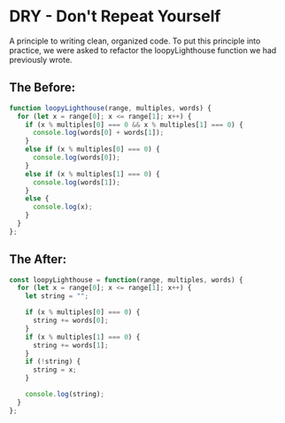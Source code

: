 # DRY - Don't Repeat Yourself

A principle to writing clean, organized code. To put this principle into practice, we were asked to refactor the loopyLighthouse function we had previously wrote.

## The Before:

```javascript 
function loopyLighthouse(range, multiples, words) {
  for (let x = range[0]; x <= range[1]; x++) {
    if (x % multiples[0] === 0 && x % multiples[1] === 0) {
      console.log(words[0] + words[1]);
    }
    else if (x % multiples[0] === 0) {
      console.log(words[0]);
    }
    else if (x % multiples[1] === 0) {
      console.log(words[1]);
    }
    else {
      console.log(x);
    }
  }
};
```

## The After:
```javascript
const loopyLighthouse = function(range, multiples, words) {
  for (let x = range[0]; x <= range[1]; x++) {
    let string = "";

    if (x % multiples[0] === 0) {
      string += words[0];
    }
    if (x % multiples[1] === 0) {
      string += words[1];
    }
    if (!string) {
      string = x;
    }

    console.log(string);
  }
};